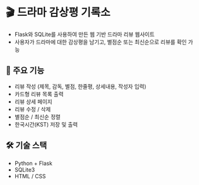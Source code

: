 # 🎬 드라마 감상평 기록소

- Flask와 SQLite를 사용하여 만든 웹 기반 드라마 리뷰 웹사이트 
- 사용자가 드라마에 대한 감상평을 남기고, 별점순 또는 최신순으로 리뷰를 확인 가능

## 🔧 주요 기능

- 리뷰 작성 (제목, 감독, 별점, 한줄평, 상세내용, 작성자 입력)
- 카드형 리뷰 목록 출력
- 리뷰 상세 페이지
- 리뷰 수정 / 삭제
- 별점순 / 최신순 정렬
- 한국시간(KST) 저장 및 출력

## 🛠 기술 스택

- Python + Flask
- SQLite3
- HTML / CSS
